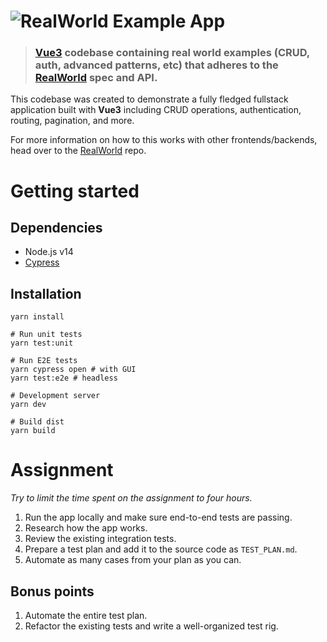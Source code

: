 # ![RealWorld Example App](logo.png)

> ### [Vue3](https://v3.vuejs.org/) codebase containing real world examples (CRUD, auth, advanced patterns, etc) that adheres to the [RealWorld](https://github.com/gothinkster/realworld) spec and API.

This codebase was created to demonstrate a fully fledged fullstack application built with **Vue3** including CRUD operations, authentication, routing, pagination, and more.

For more information on how to this works with other frontends/backends, head over to the [RealWorld](https://github.com/gothinkster/realworld) repo.

# Getting started

## Dependencies

* Node.js v14
* [Cypress](https://www.cypress.io/)

## Installation

```shell script
yarn install

# Run unit tests
yarn test:unit

# Run E2E tests
yarn cypress open # with GUI
yarn test:e2e # headless

# Development server
yarn dev

# Build dist
yarn build
```

# Assignment

_Try to limit the time spent on the assignment to four hours._

1. Run the app locally and make sure end-to-end tests are passing.
2. Research how the app works.
3. Review the existing integration tests.
4. Prepare a test plan and add it to the source code as `TEST_PLAN.md`.
5. Automate as many cases from your plan as you can.

## Bonus points

1. Automate the entire test plan.
2. Refactor the existing tests and write a well-organized test rig.
